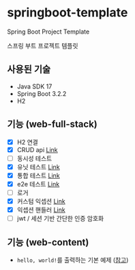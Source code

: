 # springboot-template
Spring Boot Project Template

스프링 부트 프로젝트 템플릿

## 사용된 기술

- Java SDK 17
- Spring Boot 3.2.2
- H2

## 기능 (web-full-stack)
- [x] H2 연결
- [x] CRUD api [<U>Link</U>](web-full-stack/src/main/java/com/example/webfullstack/auth/controller/AuthController.java)
- [ ] 동시성 테스트
- [x] 유닛 테스트 [<U>Link</U>](web-full-stack/src/test/java/com/example/webfullstack/auth/controller/AuthControllerUnitTest.java)
- [x] 통합 테스트 [<U>Link</U>](web-full-stack/src/test/java/com/example/webfullstack/auth/controller/AuthControllerIntegrationTest.java)
- [x] e2e 테스트 [<U>Link</U>](web-full-stack/src/test/java/com/example/webfullstack/auth/controller/AuthControllerE2ETest.java)
- [ ] 로거
- [x] 커스텀 익셉션 [<U>Link</U>](web-full-stack/src/main/java/com/example/webfullstack/common/exception/CustomException.java)
- [x] 익셉션 핸들러 [<U>Link</U>](web-full-stack/src/main/java/com/example/webfullstack/common/exception/GlobalExceptionHandler.java)
- [ ] jwt / 세션 기반 간단한 인증 암호화

## 기능 (web-content)
- `hello, world!`를 출력하는 기본 예제 ([참고](https://spring.io/guides/gs/serving-web-content))